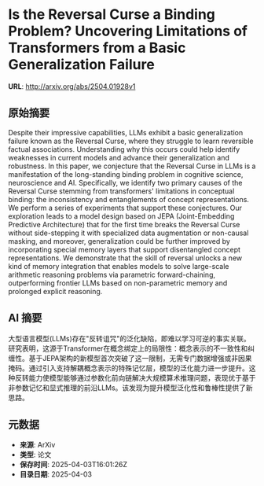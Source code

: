 # Is the Reversal Curse a Binding Problem? Uncovering Limitations of Transformers from a Basic Generalization Failure

**URL**: http://arxiv.org/abs/2504.01928v1

## 原始摘要

Despite their impressive capabilities, LLMs exhibit a basic generalization
failure known as the Reversal Curse, where they struggle to learn reversible
factual associations. Understanding why this occurs could help identify
weaknesses in current models and advance their generalization and robustness.
In this paper, we conjecture that the Reversal Curse in LLMs is a manifestation
of the long-standing binding problem in cognitive science, neuroscience and AI.
Specifically, we identify two primary causes of the Reversal Curse stemming
from transformers' limitations in conceptual binding: the inconsistency and
entanglements of concept representations. We perform a series of experiments
that support these conjectures. Our exploration leads to a model design based
on JEPA (Joint-Embedding Predictive Architecture) that for the first time
breaks the Reversal Curse without side-stepping it with specialized data
augmentation or non-causal masking, and moreover, generalization could be
further improved by incorporating special memory layers that support
disentangled concept representations. We demonstrate that the skill of reversal
unlocks a new kind of memory integration that enables models to solve
large-scale arithmetic reasoning problems via parametric forward-chaining,
outperforming frontier LLMs based on non-parametric memory and prolonged
explicit reasoning.


## AI 摘要

大型语言模型(LLMs)存在"反转诅咒"的泛化缺陷，即难以学习可逆的事实关联。研究表明，这源于Transformer在概念绑定上的局限性：概念表示的不一致性和纠缠性。基于JEPA架构的新模型首次突破了这一限制，无需专门数据增强或非因果掩码。通过引入支持解耦概念表示的特殊记忆层，模型的泛化能力进一步提升。这种反转能力使模型能够通过参数化前向链解决大规模算术推理问题，表现优于基于非参数记忆和显式推理的前沿LLMs。该发现为提升模型泛化性和鲁棒性提供了新思路。

## 元数据

- **来源**: ArXiv
- **类型**: 论文
- **保存时间**: 2025-04-03T16:01:26Z
- **目录日期**: 2025-04-03
